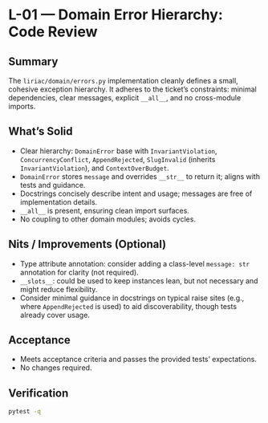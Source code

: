 # L-01 — Domain Error Hierarchy: Code Review

## Summary
The `liriac/domain/errors.py` implementation cleanly defines a small, cohesive exception hierarchy. It adheres to the ticket’s constraints: minimal dependencies, clear messages, explicit `__all__`, and no cross-module imports.

## What’s Solid
- Clear hierarchy: `DomainError` base with `InvariantViolation`, `ConcurrencyConflict`, `AppendRejected`, `SlugInvalid` (inherits `InvariantViolation`), and `ContextOverBudget`.
- `DomainError` stores `message` and overrides `__str__` to return it; aligns with tests and guidance.
- Docstrings concisely describe intent and usage; messages are free of implementation details.
- `__all__` is present, ensuring clean import surfaces.
- No coupling to other domain modules; avoids cycles.

## Nits / Improvements (Optional)
- Type attribute annotation: consider adding a class-level `message: str` annotation for clarity (not required).
- `__slots__`: could be used to keep instances lean, but not necessary and might reduce flexibility.
- Consider minimal guidance in docstrings on typical raise sites (e.g., where `AppendRejected` is used) to aid discoverability, though tests already cover usage.

## Acceptance
- Meets acceptance criteria and passes the provided tests’ expectations.
- No changes required.

## Verification
```bash
pytest -q
```
